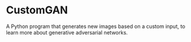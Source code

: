 # CustomGAN
A Python program that generates new images based on a custom input, to learn more about generative adversarial networks.
